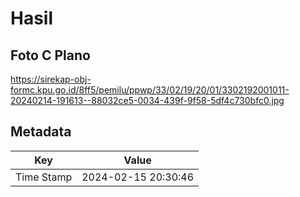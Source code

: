 # Hasil

## Foto C Plano

https://sirekap-obj-formc.kpu.go.id/8ff5/pemilu/ppwp/33/02/19/20/01/3302192001011-20240214-191613--88032ce5-0034-439f-9f58-5df4c730bfc0.jpg


## Metadata

| Key        | Value               |
| ---------- | ------------------- |
| Time Stamp | 2024-02-15 20:30:46 |



